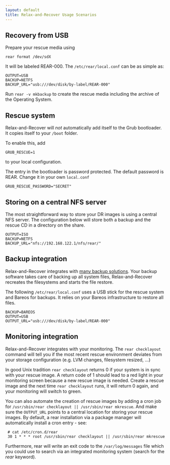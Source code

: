 ```yaml
---
layout: default
title: Relax-and-Recover Usage Scenarios
---
```


## Recovery from USB

Prepare your rescue media using

    rear format /dev/sdX

It will be labeled REAR-000. The `/etc/rear/local.conf` can be as simple as:

    OUTPUT=USB
    BACKUP=NETFS
    BACKUP_URL="usb:///dev/disk/by-label/REAR-000"

Run `rear -v mkbackup` to create the rescue media including the archive of the Operating System.

## Rescue system

Relax-and-Recover will *not* automatically add itself to the Grub bootloader.
It copies itself to your `/boot` folder.

To enable this, add

    GRUB_RESCUE=1

to your local configuration.

The entry in the bootloader is password protected. The default password is REAR.
Change it in your own `local.conf`

    GRUB_RESCUE_PASSWORD="SECRET"

## Storing on a central NFS server

The most straightforward way to store your DR images is using a central NFS
server. The configuration below will store both a backup and the rescue CD in a
directory on the share.

    OUTPUT=ISO
    BACKUP=NETFS
    BACKUP_URL="nfs://192.168.122.1/nfs/rear/"

## Backup integration

Relax-and-Recover integrates with [many backup solutions](/#rear-backup-methods). Your backup
software takes care of backing up all system files, Relax-and-Recover
recreates the filesystems and starts the file restore.

The following `/etc/rear/local.conf` uses a USB stick for the rescue system and Bareos for backups. It relies on your Bareos infrastructure to restore all files.

    BACKUP=BAREOS
    OUTPUT=USB
    OUTPUT_URL="usb:///dev/disk/by-label/REAR-000"

## Monitoring integration

Relax-and-Recover integrates with your monitoring. The `rear checklayout`
command will tell you if the most recent rescue environment deviates from
your storage configuration (e.g. LVM changes, filesystem resized, ...)

In good Unix tradition `rear checklayout` returns 0 if your system is in
sync with your rescue image.  A return code of 1 should lead to a red
light in your monitoring screen because a new rescue image is needed. Create
a rescue image and the next time `rear checklayout` runs, it will return
0 again, and your monitoring will switch to green.

You can also automate the creation of rescue images by adding a cron job for
`/usr/sbin/rear checklayout || /usr/sbin/rear mkrescue`. And make sure the
`OUTPUT_URL` points to a central location for storing your rescue images.
By default, a rear installation via a package manager will automatically install
a cron entry - see:

     # cat /etc/cron.d/rear
     30 1 * * * root /usr/sbin/rear checklayout || /usr/sbin/rear mkrescue

Furthermore, rear will write an exit code to the `/var/log/messages` file which
you could use to search via an integrated monitoring system (search for the *rear* keyword).
